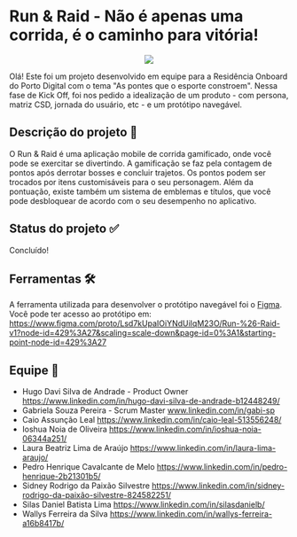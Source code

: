 # Run & Raid - Não é apenas uma corrida, é o caminho para vitória!

<div align="center">
  <img src="https://user-images.githubusercontent.com/120505949/208316238-18203059-bca4-40d3-afb4-ab818dd4085c.png">
</div>

Olá! Este foi um projeto desenvolvido em equipe para a Residência Onboard do Porto Digital com o tema "As pontes que o esporte constroem". Nessa fase de Kick Off, foi nos pedido a idealização de um produto - com persona, matriz CSD, jornada do usuário, etc - e um protótipo navegável.

## Descrição do projeto 📝
O Run & Raid é uma aplicação mobile de corrida gamificado, onde você pode se exercitar se divertindo. A gamificação se faz pela contagem de pontos após derrotar bosses e concluir trajetos. Os pontos podem ser trocados por itens customisáveis para o seu personagem. Além da pontuação, existe também um sistema de emblemas e títulos, que você pode desbloquear de acordo com o seu desempenho no aplicativo.

## Status do projeto ✅
Concluído!

## Ferramentas 🛠️
A ferramenta utilizada para desenvolver o protótipo navegável foi o [Figma](https://www.figma.com/). Você pode ter acesso ao protótipo em: https://www.figma.com/proto/Lsd7kUpaIOiYNdUiIqM23O/Run-%26-Raid-v1?node-id=429%3A27&scaling=scale-down&page-id=0%3A1&starting-point-node-id=429%3A27

## Equipe 👥
- Hugo Davi Silva de Andrade - Product Owner
https://www.linkedin.com/in/hugo-davi-silva-de-andrade-b12448249/
- Gabriela Souza Pereira - Scrum Master
www.linkedin.com/in/gabi-sp
- Caio Assunção Leal
https://www.linkedin.com/in/caio-leal-513556248/
- Ioshua Noia de Oliveira
https://www.linkedin.com/in/ioshua-noia-06344a251/
- Laura Beatriz Lima de Araújo
https://www.linkedin.com/in/laura-lima-araujo/
- Pedro Henrique Cavalcante de Melo
https://www.linkedin.com/in/pedro-henrique-2b21301b5/
- Sidney Rodrigo da Paixão Silvestre
https://www.linkedin.com/in/sidney-rodrigo-da-paixão-silvestre-824582251/
- Silas Daniel Batista Lima
https://www.linkedin.com/in/silasdanielb/
- Wallys Ferreira da Silva
https://www.linkedin.com/in/wallys-ferreira-a16b8417b/
